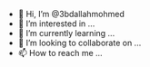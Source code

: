 - 👋 Hi, I’m @3bdallahmohmed
- 👀 I’m interested in ...
- 🌱 I’m currently learning ...
- 💞️ I’m looking to collaborate on ...
- 📫 How to reach me ...

<!---
3bdallahmohmed/3bdallahmohmed is a ✨ special ✨ repository because its `README.md` (this file) appears on your GitHub profile.
You can click the Preview link to take a look at your changes.
--->
